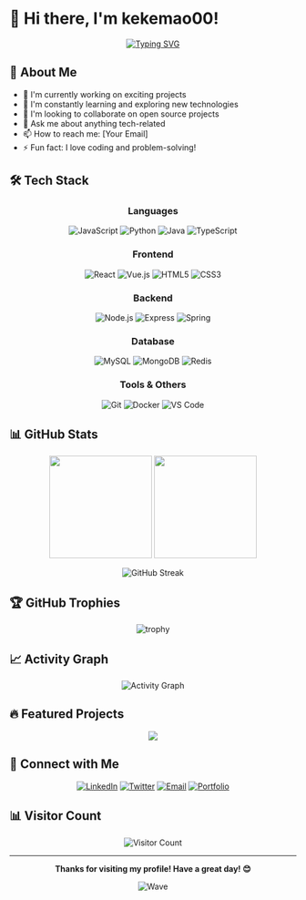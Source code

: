 # 👋 Hi there, I'm kekemao00!

<div align="center">

[![Typing SVG](https://readme-typing-svg.herokuapp.com?font=Fira+Code&pause=1000&color=58A6FF&center=true&vCenter=true&width=435&lines=Full+Stack+Developer;Open+Source+Enthusiast;Always+learning+new+things)](https://git.io/typing-svg)

</div>

## 🚀 About Me

- 🔭 I'm currently working on exciting projects
- 🌱 I'm constantly learning and exploring new technologies
- 👯 I'm looking to collaborate on open source projects
- 💬 Ask me about anything tech-related
- 📫 How to reach me: [Your Email]
- ⚡ Fun fact: I love coding and problem-solving!

## 🛠️ Tech Stack

<div align="center">

### Languages
![JavaScript](https://img.shields.io/badge/-JavaScript-F7DF1E?style=flat-square&logo=javascript&logoColor=black)
![Python](https://img.shields.io/badge/-Python-3776AB?style=flat-square&logo=python&logoColor=white)
![Java](https://img.shields.io/badge/-Java-007396?style=flat-square&logo=java&logoColor=white)
![TypeScript](https://img.shields.io/badge/-TypeScript-3178C6?style=flat-square&logo=typescript&logoColor=white)

### Frontend
![React](https://img.shields.io/badge/-React-61DAFB?style=flat-square&logo=react&logoColor=black)
![Vue.js](https://img.shields.io/badge/-Vue.js-4FC08D?style=flat-square&logo=vue.js&logoColor=white)
![HTML5](https://img.shields.io/badge/-HTML5-E34F26?style=flat-square&logo=html5&logoColor=white)
![CSS3](https://img.shields.io/badge/-CSS3-1572B6?style=flat-square&logo=css3&logoColor=white)

### Backend
![Node.js](https://img.shields.io/badge/-Node.js-339933?style=flat-square&logo=node.js&logoColor=white)
![Express](https://img.shields.io/badge/-Express-000000?style=flat-square&logo=express&logoColor=white)
![Spring](https://img.shields.io/badge/-Spring-6DB33F?style=flat-square&logo=spring&logoColor=white)

### Database
![MySQL](https://img.shields.io/badge/-MySQL-4479A1?style=flat-square&logo=mysql&logoColor=white)
![MongoDB](https://img.shields.io/badge/-MongoDB-47A248?style=flat-square&logo=mongodb&logoColor=white)
![Redis](https://img.shields.io/badge/-Redis-DC382D?style=flat-square&logo=redis&logoColor=white)

### Tools & Others
![Git](https://img.shields.io/badge/-Git-F05032?style=flat-square&logo=git&logoColor=white)
![Docker](https://img.shields.io/badge/-Docker-2496ED?style=flat-square&logo=docker&logoColor=white)
![VS Code](https://img.shields.io/badge/-VS%20Code-007ACC?style=flat-square&logo=visual-studio-code&logoColor=white)

</div>

## 📊 GitHub Stats

<div align="center">

<img height="180em" src="https://github-readme-stats-eight-theta.vercel.app/api?username=kekemao00&show_icons=true&theme=algolia&include_all_commits=true&count_private=true&hide=prs,issues"/>

<img height="180em" src="https://github-readme-stats-eight-theta.vercel.app/api/top-langs/?username=kekemao00&layout=compact&langs_count=8&theme=algolia"/>

</div>

<div align="center">

![GitHub Streak](https://github-readme-streak-stats.herokuapp.com/?user=kekemao00&theme=algolia)

</div>

## 🏆 GitHub Trophies

<div align="center">

![trophy](https://github-profile-trophy.vercel.app/?username=kekemao00&theme=algolia&column=7)

</div>

## 📈 Activity Graph

<div align="center">

![Activity Graph](https://github-readme-activity-graph.vercel.app/graph?username=kekemao00&theme=react-dark)

</div>

## 🔥 Featured Projects

<div align="center">

<a href="https://kekemao00.github.io">
  <img src="https://github-readme-stats.anuraghazra1.vercel.app/api/pin/?username=kekemao00&repo=kekemao00.github.io&theme=algolia" />
</a>

<!-- 添加更多项目卡片 -->

</div>

## 🤝 Connect with Me

<div align="center">

[![LinkedIn](https://img.shields.io/badge/-LinkedIn-0077B5?style=for-the-badge&logo=linkedin&logoColor=white)](your-linkedin-url)
[![Twitter](https://img.shields.io/badge/-Twitter-1DA1F2?style=for-the-badge&logo=twitter&logoColor=white)](your-twitter-url)
[![Email](https://img.shields.io/badge/-Email-D14836?style=for-the-badge&logo=gmail&logoColor=white)](mailto:your-email)
[![Portfolio](https://img.shields.io/badge/-Portfolio-000000?style=for-the-badge&logo=vercel&logoColor=white)](https://kekemao00.github.io)

</div>

## 📊 Visitor Count

<div align="center">

![Visitor Count](https://komarev.com/ghpvc/?username=kekemao00&color=brightgreen&style=flat-square)

</div>

---

<div align="center">

**Thanks for visiting my profile! Have a great day! 😊**

![Wave](https://raw.githubusercontent.com/mayhemantt/mayhemantt/Update/svg/Bottom.svg)

</div>
